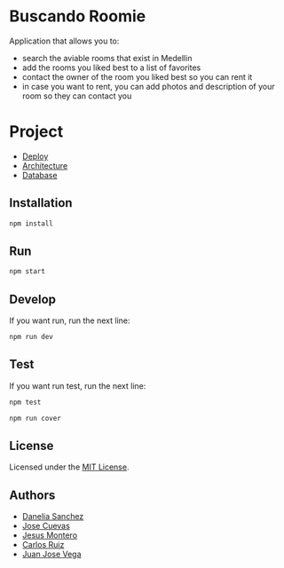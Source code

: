 # Buscando Roomie
Application that allows you to:
- search the aviable rooms that exist in Medellin
- add the rooms you liked best to a list of favorites
- contact the owner of the room you liked best so you can rent it
- in case you want to rent, you can add photos and description of your room so they can contact you

# Project

- [Deploy](https://peaceful-bastion-02967.herokuapp.com/)
- [Architecture](https://www.notion.so/Architecture-ae55a776829d495eaabe599e93a4a5ef)
- [Database](https://www.notion.so/Data-Base-b0d54007c8ca4cbcb35d4ce71b801b6c)



## Installation

```bash
npm install
```

## Run

```bash
npm start
```

## Develop

If you want run, run the next line:

```bash
npm run dev
```

## Test

If you want run test, run the next line:

```bash
npm test
```

```bash
npm run cover
```

## License

Licensed under the [MIT License](/LICENSE).

## Authors

- [Danelia Sanchez](https://github.com/DaneliaSanchz)
- [Jose Cuevas](https://github.com/JoseCrz)
- [Jesus Montero](https://github.com/jesusmonteroads)
- [Carlos Ruiz](https://github.com/CharlyRuizM)
- [Juan Jose Vega](https://github.com/ealexisaraujo)
